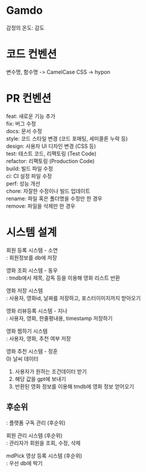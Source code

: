 # Gamdo
감정의 온도: 감도

# 코드 컨벤션

변수명, 함수명 -> CamelCase
CSS -> hypon

# PR 컨벤션

feat: 새로운 기능 추가 <br >
fix: 버그 수정<br >
docs: 문서 수정<br >
style: 코드 스타일 변경 (코드 포매팅, 세미콜론 누락 등)<br >
design: 사용자 UI 디자인 변경 (CSS 등)<br >
test: 테스트 코드, 리팩토링 (Test Code)<br >
refactor: 리팩토링 (Production Code)<br >
build: 빌드 파일 수정<br >
ci: CI 설정 파일 수정<br >
perf: 성능 개선<br >
chore: 자잘한 수정이나 빌드 업데이트<br >
rename: 파일 혹은 폴더명을 수정만 한 경우<br >
remove: 파일을 삭제만 한 경우<br >


# 시스템 설계

회원 등록 시스템 - 소연<br >
: 회원정보를 db에 저장<br >

영화 조회 시스템 - 동우<br >
: tmdb에서 제목, 감독 등을 이용해 영화 리스트 반환<br >

영화 저장 시스템<br >
: 사용자, 영화id, 날짜를 저장하고, 포스터이미지까지 받아오기<br >

영화 리뷰등록 시스템 - 지나<br >
: 사용자, 영화, 한줄평내용, timestamp 저장하기<br >

영화 찜하기 시스템<br >
: 사용자, 영화, 추천 여부 저장<br >

영화 추천 시스템 - 정훈<br >
0) 날씨 데이터<br >
1) 사용자가 원하는 조건데이터 받기<br >
2) 해당 값을 gpt에 보내기<br >
3) 반환된 영화 정보를 이용해  tmdb에 영화 정보 얻어오기<br >



## 후순위

: 플랫폼 구독 관리 (후순위)<br >

회원 관리 시스템 (후순위)<br >
: 관리자가 회원을 조회, 수정, 삭제<br >

mdPick 영상 등록 시스템 (후순위)<br >
: 우선 db에 박기 <br >
